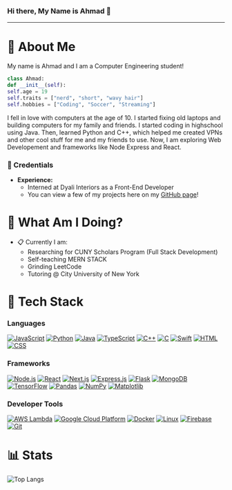 ### Hi there, My Name is Ahmad 👋

<hr>

# 📮 About Me

My name is Ahmad and I am a Computer Engineering student!

```python
class Ahmad:
def __init__(self):
self.age = 19
self.traits = ["nerd", "short", "wavy hair"]
self.hobbies = ["Coding", "Soccer", "Streaming"]
```

I fell in love with computers at the age of 10. I started fixing old laptops and building computers for my family and friends. I started coding in highschool using Java. Then, learned Python and C++, which helped me created VPNs and other cool stuff for me and my friends to use. Now, I am exploring Web Developement and frameworks like Node Express and React.

### 💼 Credentials
- **Experience:**
  - Interned at Dyali Interiors as a Front-End Developer
  - You can view a few of my projects here on my [GitHub page](https://github.com/ahmadbasyouni10)!

# 📍 What Am I Doing?
- 📋 Currently I am:
  - Researching for CUNY Scholars Program (Full Stack Development)
  - Self-teaching MERN STACK
  - Grinding LeetCode
  - Tutoring @ City University of New York

# 🚀 Tech Stack

### Languages
[![JavaScript](https://skillicons.dev/icons?i=js&theme=dark)](https://skillicons.dev) [![Python](https://skillicons.dev/icons?i=python&theme=dark)](https://skillicons.dev) [![Java](https://skillicons.dev/icons?i=java&theme=dark)](https://skillicons.dev) [![TypeScript](https://skillicons.dev/icons?i=ts&theme=dark)](https://skillicons.dev) [![C++](https://skillicons.dev/icons?i=cpp&theme=dark)](https://skillicons.dev) [![C](https://skillicons.dev/icons?i=c&theme=dark)](https://skillicons.dev) [![Swift](https://skillicons.dev/icons?i=swift&theme=dark)](https://skillicons.dev) [![HTML](https://skillicons.dev/icons?i=html&theme=dark)](https://skillicons.dev) [![CSS](https://skillicons.dev/icons?i=css&theme=dark)](https://skillicons.dev)

### Frameworks
[![Node.js](https://skillicons.dev/icons?i=nodejs&theme=dark)](https://skillicons.dev) [![React](https://skillicons.dev/icons?i=react&theme=dark)](https://skillicons.dev) [![Next.js](https://skillicons.dev/icons?i=next&theme=dark)](https://skillicons.dev) [![Express.js](https://skillicons.dev/icons?i=express&theme=dark)](https://skillicons.dev) [![Flask](https://skillicons.dev/icons?i=flask&theme=dark)](https://skillicons.dev) [![MongoDB](https://skillicons.dev/icons?i=mongodb&theme=dark)](https://skillicons.dev)[![TensorFlow](https://skillicons.dev/icons?i=tensorflow&theme=dark)](https://skillicons.dev) [![Pandas](https://skillicons.dev/icons?i=pandas&theme=dark)](https://skillicons.dev) [![NumPy](https://skillicons.dev/icons?i=numpy&theme=dark)](https://skillicons.dev) [![Matplotlib](https://skillicons.dev/icons?i=matplotlib&theme=dark)](https://skillicons.dev)

### Developer Tools
[![AWS Lambda](https://skillicons.dev/icons?i=aws&theme=dark)](https://skillicons.dev) [![Google Cloud Platform](https://skillicons.dev/icons?i=gcp&theme=dark)](https://skillicons.dev) [![Docker](https://skillicons.dev/icons?i=docker&theme=dark)](https://skillicons.dev) [![Linux](https://skillicons.dev/icons?i=linux&theme=dark)](https://skillicons.dev) [![Firebase](https://skillicons.dev/icons?i=firebase&theme=dark)](https://skillicons.dev) [![Git](https://skillicons.dev/icons?i=git&theme=dark)](https://skillicons.dev)




# 📊 Stats
![Top Langs](https://github-readme-stats.vercel.app/api/top-langs/?username=ahmadbasyouni10&layout=compact&exclude_repo=Olympic_Medal_Predictor_ML_Python,Flix-Movie-IOS-App,PROJECT7-IOS101,Tasks-App)
